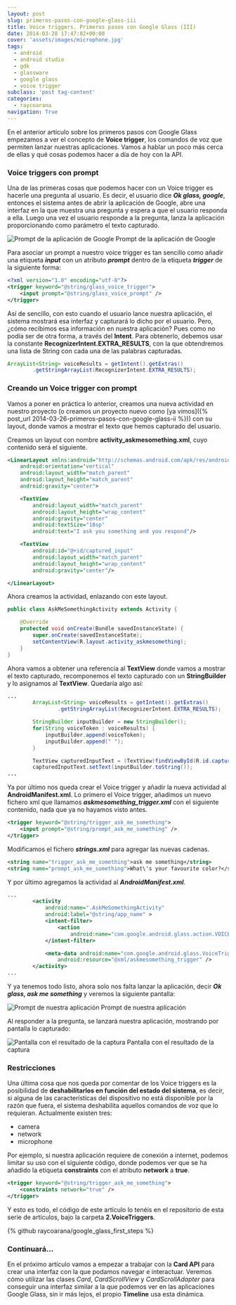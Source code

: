 ```yaml
---
layout: post
slug: primeros-pasos-con-google-glass-iii
title: Voice triggers. Primeros pasos con Google Glass (III)
date: 2014-03-28 17:47:02+00:00
cover: 'assets/images/microphone.jpg'
tags:
  - android
  - android studio
  - gdk
  - glassware
  - google glass
  - voice trigger
subclass: 'post tag-content'
categories:
  - raycoarana
navigation: True
---
```


En el anterior artículo sobre los primeros pasos con Google Glass empezamos a ver el concepto de **Voice trigger**, los comandos de voz que permiten lanzar nuestras aplicaciones. Vamos a hablar un poco más cerca de ellas y qué cosas podemos hacer a día de hoy con la API.

<!--more-->

### Voice triggers con prompt

Una de las primeras cosas que podemos hacer con un Voice trigger es hacerle una pregunta al usuario. Es decir, el usuario dice **_Ok glass, google_**, entonces el sistema antes de abrir la aplicación de Google, abre una interfaz en la que muestra una pregunta y espera a que el usuario responda a ella. Luego una vez el usuario responde a la pregunta, lanza la aplicación proporcionando como parámetro el texto capturado.

![Prompt de la aplicación de Google](/assets/images/1.prompt.png) Prompt de la aplicación de Google

Para asociar un prompt a nuestro voice trigger es tan sencillo como añadir una etiqueta **_input_** con un atributo **_prompt_** dentro de la etiqueta **_trigger_** de la siguiente forma:

```xml
<?xml version="1.0" encoding="utf-8"?>
<trigger keyword="@string/glass_voice_trigger">
    <input prompt="@string/glass_voice_prompt" />
</trigger>
```

Así de sencillo, con esto cuando el usuario lance nuestra aplicación, el sistema mostrará esa interfaz y capturará lo dicho por el usuario. Pero, ¿cómo recibimos esa información en nuestra aplicación? Pues como no podía ser de otra forma, a través del **Intent**. Para obtenerlo, debemos usar la constante **RecognizerIntent.EXTRA_RESULTS**, con la que obtendremos una lista de String con cada una de las palabras capturadas.

```java
ArrayList<String> voiceResults = getIntent().getExtras()
        .getStringArrayList(RecognizerIntent.EXTRA_RESULTS);
```

### Creando un Voice trigger con prompt

Vamos a poner en práctica lo anterior, creamos una nueva actividad en nuestro proyecto (o creamos un proyecto nuevo como [ya vimos]({% post_url 2014-03-26-primeros-pasos-con-google-glass-ii %})) con su layout, donde vamos a mostrar el texto que hemos capturado del usuario.

Creamos un layout con nombre **activity_askmesomething.xml**, cuyo contenido será el siguiente.

```xml
<LinearLayout xmlns:android="http://schemas.android.com/apk/res/android"
    android:orientation="vertical"
    android:layout_width="match_parent"
    android:layout_height="match_parent"
    android:gravity="center">

    <TextView
        android:layout_width="match_parent"
        android:layout_height="wrap_content"
        android:gravity="center"
        android:textSize="18sp"
        android:text="I ask you something and you respond"/>

    <TextView
        android:id="@+id/captured_input"
        android:layout_width="match_parent"
        android:layout_height="wrap_content"
        android:gravity="center"/>

</LinearLayout>
```

Ahora creamos la actividad, enlazando con este layout.

```java
public class AskMeSomethingActivity extends Activity {

    @Override
    protected void onCreate(Bundle savedInstanceState) {
        super.onCreate(savedInstanceState);
        setContentView(R.layout.activity_askmesomething);
    }
}
```

Ahora vamos a obtener una referencia al **TextView** donde vamos a mostrar el texto capturado, recomponemos el texto capturado con un **StringBuilder** y lo asignamos al **TextView**. Quedaría algo así:

```java
...
        ArrayList<String> voiceResults = getIntent().getExtras()
                .getStringArrayList(RecognizerIntent.EXTRA_RESULTS);

        StringBuilder inputBuilder = new StringBuilder();
        for(String voiceToken : voiceResults) {
            inputBuilder.append(voiceToken);
            inputBuilder.append(" ");
        }

        TextView capturedInputText = (TextView)findViewById(R.id.captured_input);
        capturedInputText.setText(inputBuilder.toString());
...
```

Ya por último nos queda crear el Voice trigger y añadir la nueva actividad al **AndroidManifest.xml**. Lo primero el Voice trigger, añadimos un nuevo fichero xml que llamamos **_askmesomething_trigger.xml_** con el siguiente contenido, nada que ya no hayamos visto antes.

```xml
<trigger keyword="@string/trigger_ask_me_something">
    <input prompt="@string/prompt_ask_me_something" />
</trigger>
```

Modificamos el fichero **_strings.xml_** para agregar las nuevas cadenas.

```xml
<string name="trigger_ask_me_something">ask me something</string>
<string name="prompt_ask_me_something">What\'s your favourite color?</string>
```

Y por último agregamos la actividad al **_AndroidManifest.xml_**.

```xml
...
        <activity
            android:name=".AskMeSomethingActivity"
            android:label="@string/app_name" >
            <intent-filter>
                <action
                    android:name="com.google.android.glass.action.VOICE_TRIGGER" />
            </intent-filter>

            <meta-data android:name="com.google.android.glass.VoiceTrigger"
                android:resource="@xml/askmesomething_trigger" />
        </activity>
...
```

Y ya tenemos todo listo, ahora solo nos falta lanzar la aplicación, decir **_Ok glass, ask me something_** y veremos la siguiente pantalla:

![Prompt de nuestra aplicación](/assets/images/2.our_prompt.png) Prompt de nuestra aplicación

Al responder a la pregunta, se lanzará nuestra aplicación, mostrando por pantalla lo capturado:

![Pantalla con el resultado de la captura](/assets/images/3.horse_is_black.png) Pantalla con el resultado de la captura

### Restricciones

Una última cosa que nos queda por comentar de los Voice triggers es la posibilidad de **deshabilitarlos en función del estado del sistema**, es decir, si alguna de las características del dispositivo no está disponible por la razón que fuera, el sistema deshabilita aquellos comandos de voz que lo requieran. Actualmente existen tres:
	
  * camera
  * network
  * microphone

Por ejemplo, si nuestra aplicación requiere de conexión a internet, podemos limitar su uso con el siguiente código, donde podemos ver que se ha añadido la etiqueta **constraints** con el atributo **network** a **true**.

```xml
<trigger keyword="@string/trigger_ask_me_something">
    <constraints network="true" />
</trigger>
```

Y esto es todo, el código de este artículo lo tenéis en el repositorio de esta serie de artículos, bajo la carpeta **2.VoiceTriggers**.

{% github raycoarana/google_glass_first_steps %}

### Continuará...

En el próximo artículo vamos a empezar a trabajar con la **Card API** para crear una interfaz con la que podamos navegar e interactuar. Veremos cómo utilizar las clases _Card_, _CardScrollView_ y _CardScrollAdapter_ para conseguir una interfaz similar a la que podemos ver en las aplicaciones Google Glass, sin ir más lejos, el propio **Timeline** usa esta dinámica.
